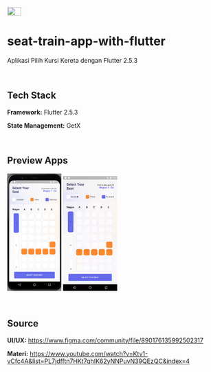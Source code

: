 <img src="https://storage.googleapis.com/cms-storage-bucket/ec64036b4eacc9f3fd73.svg" width=25% height=25%/> 

# seat-train-app-with-flutter

Aplikasi Pilih Kursi Kereta dengan Flutter 2.5.3

<br>

## Tech Stack

**Framework:** Flutter 2.5.3

**State Management:** GetX

<br>

## Preview Apps

<p align="left"> 
    <img src="https://github.com/hairulloh-sukur/seat-train-app-with-flutter/blob/main/screenshot/Seat%20Train%20App%20-%20SS.png" width=25% height=25%/> 
    <img src="https://github.com/hairulloh-sukur/seat-train-app-with-flutter/blob/main/screenshot/Seat%20Train%20App.gif" width=25% height=25%/> 
</p>

<br>

## Source

**UI/UX:** https://www.figma.com/community/file/890176135992502317

**Materi:** https://www.youtube.com/watch?v=Ktv1-vCfc4A&list=PL7jdfftn7HKt7qhIK62yNNPuvN39QEzQC&index=4

